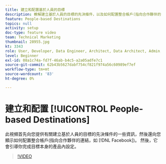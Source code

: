 ```yaml
---
title: 建立和配置基於人員的目標
description: 瞭解建立基於人員的目標的先決條件，以及如何配置整合帳戶(指向合作夥伴的連結，如Facebook)。 瞭解目標本身的產品內設定。
feature: People-based Destinations
topics: null
activity: setup
doc-type: feature video
team: Technical Marketing
thumbnail: 28955.jpg
kt: 3343
role: User, Developer, Data Engineer, Architect, Data Architect, Admin, Leader
level: Beginner
exl-id: 08a1c74a-fd7f-46ab-b4c5-a2a05adfe7c1
source-git-commit: 62b43b5627dabf754cf821f974a56c60989ef7ef
workflow-type: tm+mt
source-wordcount: '83'
ht-degree: 0%

---
```


# 建立和配置 [!UICONTROL People-based Destinations]

此視頻首先向您提供有關建立基於人員的目標的先決條件的一些資訊，然後還向您顯示如何配置整合帳戶(指向合作夥伴的連結，如 [!DNL Facebook])。 然後，它會引導你完成目標本身的產品內設定。

>[!VIDEO](https://video.tv.adobe.com/v/28955/?quality=12)
